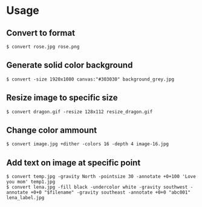 # Usage

## Convert to format
```
$ convert rose.jpg rose.png
```

## Generate solid color background
```
$ convert -size 1920x1080 canvas:"#303030" background_grey.jpg
```

## Resize image to specific size
```
$ convert dragon.gif -resize 128x112 resize_dragon.gif
```

## Change color ammount
```
$ convert image.jpg +dither -colors 16 -depth 4 image-16.jpg
```

## Add text on image at specific point
```
$ convert temp.jpg -gravity North -pointsize 30 -annotate +0+100 'Love you mom' temp1.jpg
$ convert lena.jpg -fill black -undercolor white -gravity southwest -annotate +0+0 "$filename" -gravity southeast -annotate +0+0 "abc001" lena_label.jpg
```
